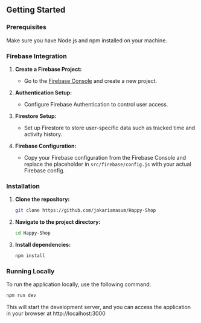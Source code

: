 ## Getting Started

### Prerequisites

Make sure you have Node.js and npm installed on your machine.

### Firebase Integration

1. **Create a Firebase Project:**
   - Go to the [Firebase Console](https://console.firebase.google.com/) and create a new project.

2. **Authentication Setup:**
   - Configure Firebase Authentication to control user access.

3. **Firestore Setup:**
   - Set up Firestore to store user-specific data such as tracked time and activity history.

4. **Firebase Configuration:**
   - Copy your Firebase configuration from the Firebase Console and replace the placeholder in `src/firebase/config.js` with your actual Firebase config.

### Installation

1. **Clone the repository:**

    ```bash
    git clone https://github.com/jakariamasum/Happy-Shop
    ```

2. **Navigate to the project directory:**

    ```bash
    cd Happy-Shop
    ```

3. **Install dependencies:**

    ```bash
    npm install
    ```

### Running Locally

To run the application locally, use the following command:

```bash
npm run dev
```
This will start the development server, and you can access the application in your browser at http://localhost:3000
